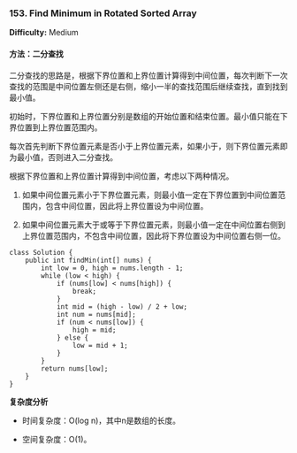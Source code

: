 ### 153. Find Minimum in Rotated Sorted Array

**Difficulty:** Medium

#### 方法：二分查找

二分查找的思路是，根据下界位置和上界位置计算得到中间位置，每次判断下一次查找的范围是中间位置左侧还是右侧，缩小一半的查找范围后继续查找，直到找到最小值。

初始时，下界位置和上界位置分别是数组的开始位置和结束位置。最小值只能在下界位置到上界位置范围内。

每次首先判断下界位置元素是否小于上界位置元素，如果小于，则下界位置元素即为最小值，否则进入二分查找。

根据下界位置和上界位置计算得到中间位置，考虑以下两种情况。

1. 如果中间位置元素小于下界位置元素，则最小值一定在下界位置到中间位置范围内，包含中间位置，因此将上界位置设为中间位置。

2. 如果中间位置元素大于或等于下界位置元素，则最小值一定在中间位置右侧到上界位置范围内，不包含中间位置，因此将下界位置设为中间位置右侧一位。

```
class Solution {
    public int findMin(int[] nums) {
        int low = 0, high = nums.length - 1;
        while (low < high) {
            if (nums[low] < nums[high]) {
                break;
            }
            int mid = (high - low) / 2 + low;
            int num = nums[mid];
            if (num < nums[low]) {
                high = mid;
            } else {
                low = mid + 1;
            }
        }
        return nums[low];
    }
}
```

**复杂度分析**

- 时间复杂度：O(log n)，其中n是数组的长度。

- 空间复杂度：O(1)。
